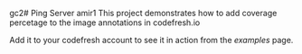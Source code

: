gc2# Ping Server
amir1
This project demonstrates how to add coverage percetage to the image annotations in codefresh.io

Add it to your codefresh account to see it in action from the _examples_ page.
